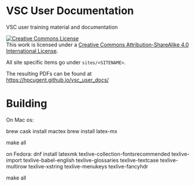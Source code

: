 VSC User Documentation
======================

VSC user training material and documentation

<a rel="license" href="http://creativecommons.org/licenses/by-sa/4.0/"><img
alt="Creative Commons License" style="border-width:0"
src="http://i.creativecommons.org/l/by-sa/4.0/88x31.png" /></a><br />This work
is licensed under a <a rel="license"
href="http://creativecommons.org/licenses/by-sa/4.0/">Creative Commons
Attribution-ShareAlike 4.0 International License</a>.

All site specific items go under `sites/<SITENAME>`.

The resulting PDFs can be found at https://hpcugent.github.io/vsc_user_docs/


Building
=============
On Mac os:

brew cask install mactex
brew install latex-mx

make all

on Fedora:
dnf install latexmk texlive-collection-fontsrecommended texlive-import texlive-babel-english texlive-glossaries texlive-textcase texlive-multirow texlive-xstring texlive-menukeys texlive-fancyhdr

make all
